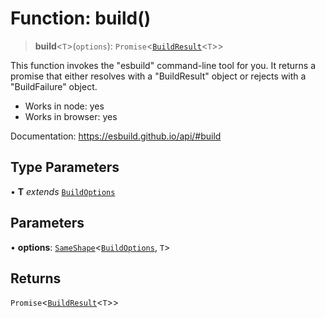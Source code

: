# Function: build()

> **build**\<`T`\>(`options`): `Promise`\<[`BuildResult`](../interfaces/BuildResult.md)\<`T`\>\>

This function invokes the "esbuild" command-line tool for you. It returns a
promise that either resolves with a "BuildResult" object or rejects with a
"BuildFailure" object.

- Works in node: yes
- Works in browser: yes

Documentation: https://esbuild.github.io/api/#build

## Type Parameters

• **T** *extends* [`BuildOptions`](../interfaces/BuildOptions.md)

## Parameters

• **options**: [`SameShape`](../type-aliases/SameShape.md)\<[`BuildOptions`](../interfaces/BuildOptions.md), `T`\>

## Returns

`Promise`\<[`BuildResult`](../interfaces/BuildResult.md)\<`T`\>\>
